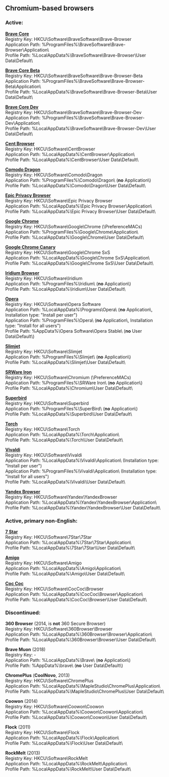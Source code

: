 ## Chromium-based browsers ##

### Active: ####

**[Brave Core](https://brave.com)**  
Registry Key: HKCU\\Software\\BraveSoftware\\Brave-Browser  
Application Path: %ProgramFiles%\\BraveSoftware\\Brave-Browser\\Application\\  
Profile Path: %LocalAppData%\\BraveSoftware\\Brave-Browser\\User Data\\Default\\  

**[Brave Core Beta](https://brave.com/download-beta/)**  
Registry Key: HKCU\\Software\\BraveSoftware\\Brave-Browser-Beta  
Application Path: %ProgramFiles%\\BraveSoftware\\Brave-Browser-Beta\\Application\\  
Profile Path: %LocalAppData%\\BraveSoftware\\Brave-Browser-Beta\\User Data\\Default\\  

**[Brave Core Dev](https://brave.com/download-dev/)**  
Registry Key: HKCU\\Software\\BraveSoftware\\Brave-Browser-Dev  
Application Path: %ProgramFiles%\\BraveSoftware\\Brave-Browser-Dev\\Application\\  
Profile Path: %LocalAppData%\\BraveSoftware\\Brave-Browser-Dev\\User Data\\Default\\  

**[Cent Browser](https://www.centbrowser.com)**  
Registry Key: HKCU\\Software\\CentBrowser  
Application Path: %LocalAppData%\\CentBrowser\\Application\\  
Profile Path: %LocalAppData%\\CentBrowser\\User Data\\Default\\

**[Comodo Dragon](https://www.comodo.com/home/browsers-toolbars/browser.php)**  
Registry Key: HKCU\\Software\\Comodo\\Dragon  
Application Path: %ProgramFiles%\\Comodo\\Dragon\\ (**no** Application\\)  
Profile Path: %LocalAppData%\\Comodo\\Dragon\\User Data\\Default\\

**[Epic Privacy Browser](https://www.epicbrowser.com)**  
Registry Key: HKCU\\Software\\Epic Privacy Browser  
Application Path: %LocalAppData%\\Epic Privacy Browser\\Application\\  
Profile Path: %LocalAppData%\\Epic Privacy Browser\\User Data\\Default\\

**[Google Chrome](https://www.google.com/chrome/)**  
Registry Key: HKCU\\Software\\Google\\Chrome (\\PreferenceMACs)  
Application Path: %ProgramFiles%\\Google\\Chrome\\Application\\  
Profile Path: %LocalAppData%\\Google\\Chrome\\User Data\\Default\\

**[Google Chrome Canary](https://www.google.com/chrome/browser/canary.html)**  
Registry Key: HKCU\\Software\\Google\\Chrome SxS  
Application Path: %LocalAppData%\\Google\\Chrome SxS\\Application\\  
Profile Path: %LocalAppData%\\Google\\Chrome SxS\\User Data\\Default\\

**[Iridium Browser](https://iridiumbrowser.de)**  
Registry Key: HKCU\\Software\\Iridium  
Application Path: %ProgramFiles%\\Iridium\\ (**no** Application\\)  
Profile Path: %LocalAppData%\\Iridium\\User Data\\Default\\

**[Opera](https://www.opera.com)**  
Registry Key: HKCU\\Software\\Opera Software  
Application Path: %LocalAppData%\\Programs\\Opera\\ (**no** Application\\, Installation type: "Install per user")  
Application Path: %ProgramFiles%\\Opera\\ (**no** Application\\, Installation type: "Install for all users")  
Profile Path: %AppData%\\Opera Software\\Opera Stable\\ (**no** User Data\\Default\\)

**[Slimjet](https://www.slimjet.com)**  
Registry Key: HKCU\\Software\\Slimjet  
Application Path: %ProgramFiles%\\Slimjet\\ (**no** Application\\)  
Profile Path: %LocalAppData%\\Slimjet\\User Data\\Default\\

**[SRWare Iron](https://www.srware.net)**  
Registry Key: HKCU\\Software\\Chromium (\\PreferenceMACs)  
Application Path: %ProgramFiles%\\SRWare Iron\\ (**no** Application\\)  
Profile Path: %LocalAppData%\\Chromium\\User Data\\Default\\

**[Superbird](http://superbird-browser.com)**  
Registry Key: HKCU\\Software\\Superbird  
Application Path: %ProgramFiles%\\SuperBird\\ (**no** Application\\)  
Profile Path: %LocalAppData%\\Superbird\\User Data\\Default\\

**[Torch](https://torchbrowser.com)**  
Registry Key: HKCU\\Software\\Torch  
Application Path: %LocalAppData%\\Torch\\Application\\  
Profile Path: %LocalAppData%\\Torch\\User Data\\Default\\

**[Vivaldi](https://vivaldi.com)**  
Registry Key: HKCU\\Software\\Vivaldi  
Application Path: %LocalAppData%\\Vivaldi\\Application\\ (Installation type: "Install per user")  
Application Path: %ProgramFiles%\\Vivaldi\\Application\\ (Installation type: "Install for all users")  
Profile Path: %LocalAppData%\\Vivaldi\\User Data\\Default\\

**[Yandex Browser](https://browser.yandex.com)**  
Registry Key: HKCU\\Software\\Yandex\\YandexBrowser  
Application Path: %LocalAppData%\\Yandex\\YandexBrowser\\Application\\  
Profile Path: %LocalAppData%\\Yandex\\YandexBrowser\\User Data\\Default\\

### Active, primary non-English: ###

**[7 Star](http://www.qixing123.com)**  
Registry Key: HKCU\\Software\\7Star\\7Star  
Application Path: %LocalAppData%\\7Star\\7Star\\Application\\  
Profile Path: %LocalAppData%\\7Star\\7Star\\User Data\\Default\\

**[Amigo](https://amigo.mail.ru)**  
Registry Key: HKCU\\Software\\Amigo  
Application Path: %LocalAppData%\\Amigo\\Application\\  
Profile Path: %LocalAppData%\\Amigo\\User Data\\Default\\

**[Coc Coc](https://coccoc.com)**  
Registry Key: HKCU\\Software\\CocCoc\\Browser  
Application Path: %LocalAppData%\\CocCoc\\Browser\\Application\\  
Profile Path: %LocalAppData%\\CocCoc\\Browser\\User Data\\Default\\

### Discontinued: ###

**360 Browser** (2014, is **not** 360 Secure Browser)  
Registry Key: HKCU\\Software\\360Browser\\Browser  
Application Path: %LocalAppData%\\360Browser\\Browser\\Application\\  
Profile Path: %LocalAppData%\\360Browser\\Browser\\User Data\\Default\\

**Brave Muon** (2018)  
Registry Key: -  
Application Path: %LocalAppData%\\Brave\\ (**no** Application\\)  
Profile Path: %AppData%\\brave\\ (**no** User Data\\Default\\)

**ChromePlus** (**CoolNovo**, 2013)  
Registry Key: HKCU\\Software\\ChromePlus  
Application Path: %LocalAppData%\\MapleStudio\\ChromePlus\\Application\\  
Profile Path: %LocalAppData%\\MapleStudio\\ChromePlus\\User Data\\Default\\

**Coowon** (2014)  
Registry Key: HKCU\\Software\\Coowon\\Coowon  
Application Path: %LocalAppData%\\Coowon\\Coowon\\Application\\  
Profile Path: %LocalAppData%\\Coowon\\Coowon\\User Data\\Default\\

**Flock** (2011)  
Registry Key: HKCU\\Software\\Flock  
Application Path: %LocalAppData%\\Flock\\Application\\  
Profile Path: %LocalAppData%\\Flock\\User Data\\Default\\

**RockMelt** (2013)  
Registry Key: HKCU\\Software\\RockMelt  
Application Path: %LocalAppData%\\RockMelt\\Application\\  
Profile Path: %LocalAppData%\\RockMelt\\User Data\\Default\\
